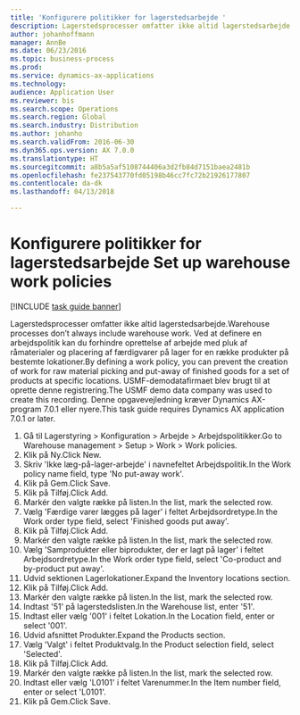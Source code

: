 ```yaml
--- 
title: 'Konfigurere politikker for lagerstedsarbejde '
description: Lagerstedsprocesser omfatter ikke altid lagerstedsarbejde.
author: johanhoffmann
manager: AnnBe
ms.date: 06/23/2016
ms.topic: business-process
ms.prod: 
ms.service: dynamics-ax-applications
ms.technology: 
audience: Application User
ms.reviewer: bis
ms.search.scope: Operations
ms.search.region: Global
ms.search.industry: Distribution
ms.author: johanho
ms.search.validFrom: 2016-06-30
ms.dyn365.ops.version: AX 7.0.0
ms.translationtype: HT
ms.sourcegitcommit: a8b5a5af5108744406a3d2fb84d7151baea2481b
ms.openlocfilehash: fe237543770fd05198b46cc7fc72b21926177807
ms.contentlocale: da-dk
ms.lasthandoff: 04/13/2018

---
```

# <a name="set-up-warehouse-work-policies"></a><span data-ttu-id="675d7-103">Konfigurere politikker for lagerstedsarbejde </span><span class="sxs-lookup"><span data-stu-id="675d7-103">Set up warehouse work policies</span></span> 

[!INCLUDE [task guide banner](../../includes/task-guide-banner.md)]

<span data-ttu-id="675d7-104">Lagerstedsprocesser omfatter ikke altid lagerstedsarbejde.</span><span class="sxs-lookup"><span data-stu-id="675d7-104">Warehouse processes don’t always include warehouse work.</span></span> <span data-ttu-id="675d7-105">Ved at definere en arbejdspolitik kan du forhindre oprettelse af arbejde med pluk af råmaterialer og placering af færdigvarer på lager for en række produkter på bestemte lokationer.</span><span class="sxs-lookup"><span data-stu-id="675d7-105">By defining a work policy, you can prevent the creation of work for raw material picking and put-away of finished goods for a set of products at specific locations.</span></span> <span data-ttu-id="675d7-106">USMF-demodatafirmaet blev brugt til at oprette denne registrering.</span><span class="sxs-lookup"><span data-stu-id="675d7-106">The USMF demo data company was used to create this recording.</span></span> <span data-ttu-id="675d7-107">Denne opgavevejledning kræver Dynamics AX-program 7.0.1 eller nyere.</span><span class="sxs-lookup"><span data-stu-id="675d7-107">This task guide requires Dynamics AX application 7.0.1 or later.</span></span>

1. <span data-ttu-id="675d7-108">Gå til Lagerstyring > Konfiguration > Arbejde > Arbejdspolitikker.</span><span class="sxs-lookup"><span data-stu-id="675d7-108">Go to Warehouse management > Setup > Work > Work policies.</span></span>
2. <span data-ttu-id="675d7-109">Klik på Ny.</span><span class="sxs-lookup"><span data-stu-id="675d7-109">Click New.</span></span>
3. <span data-ttu-id="675d7-110">Skriv 'Ikke læg-på-lager-arbejde' i navnefeltet Arbejdspolitik.</span><span class="sxs-lookup"><span data-stu-id="675d7-110">In the Work policy name field, type 'No put-away work'.</span></span>
4. <span data-ttu-id="675d7-111">Klik på Gem.</span><span class="sxs-lookup"><span data-stu-id="675d7-111">Click Save.</span></span>
5. <span data-ttu-id="675d7-112">Klik på Tilføj.</span><span class="sxs-lookup"><span data-stu-id="675d7-112">Click Add.</span></span>
6. <span data-ttu-id="675d7-113">Markér den valgte række på listen.</span><span class="sxs-lookup"><span data-stu-id="675d7-113">In the list, mark the selected row.</span></span>
7. <span data-ttu-id="675d7-114">Vælg 'Færdige varer lægges på lager' i feltet Arbejdsordretype.</span><span class="sxs-lookup"><span data-stu-id="675d7-114">In the Work order type field, select 'Finished goods put away'.</span></span>
8. <span data-ttu-id="675d7-115">Klik på Tilføj.</span><span class="sxs-lookup"><span data-stu-id="675d7-115">Click Add.</span></span>
9. <span data-ttu-id="675d7-116">Markér den valgte række på listen.</span><span class="sxs-lookup"><span data-stu-id="675d7-116">In the list, mark the selected row.</span></span>
10. <span data-ttu-id="675d7-117">Vælg 'Samprodukter eller biprodukter, der er lagt på lager' i feltet Arbejdsordretype.</span><span class="sxs-lookup"><span data-stu-id="675d7-117">In the Work order type field, select 'Co-product and by-product put away'.</span></span>
11. <span data-ttu-id="675d7-118">Udvid sektionen Lagerlokationer.</span><span class="sxs-lookup"><span data-stu-id="675d7-118">Expand the Inventory locations section.</span></span>
12. <span data-ttu-id="675d7-119">Klik på Tilføj.</span><span class="sxs-lookup"><span data-stu-id="675d7-119">Click Add.</span></span>
13. <span data-ttu-id="675d7-120">Markér den valgte række på listen.</span><span class="sxs-lookup"><span data-stu-id="675d7-120">In the list, mark the selected row.</span></span>
14. <span data-ttu-id="675d7-121">Indtast '51' på lagerstedslisten.</span><span class="sxs-lookup"><span data-stu-id="675d7-121">In the Warehouse list, enter '51'.</span></span>
15. <span data-ttu-id="675d7-122">Indtast eller vælg '001' i feltet Lokation.</span><span class="sxs-lookup"><span data-stu-id="675d7-122">In the Location field, enter or select '001'.</span></span>
16. <span data-ttu-id="675d7-123">Udvid afsnittet Produkter.</span><span class="sxs-lookup"><span data-stu-id="675d7-123">Expand the Products section.</span></span>
17. <span data-ttu-id="675d7-124">Vælg 'Valgt' i feltet Produktvalg.</span><span class="sxs-lookup"><span data-stu-id="675d7-124">In the Product selection field, select 'Selected'.</span></span>
18. <span data-ttu-id="675d7-125">Klik på Tilføj.</span><span class="sxs-lookup"><span data-stu-id="675d7-125">Click Add.</span></span>
19. <span data-ttu-id="675d7-126">Markér den valgte række på listen.</span><span class="sxs-lookup"><span data-stu-id="675d7-126">In the list, mark the selected row.</span></span>
20. <span data-ttu-id="675d7-127">Indtast eller vælg 'L0101' i feltet Varenummer.</span><span class="sxs-lookup"><span data-stu-id="675d7-127">In the Item number field, enter or select 'L0101'.</span></span>
21. <span data-ttu-id="675d7-128">Klik på Gem.</span><span class="sxs-lookup"><span data-stu-id="675d7-128">Click Save.</span></span>


